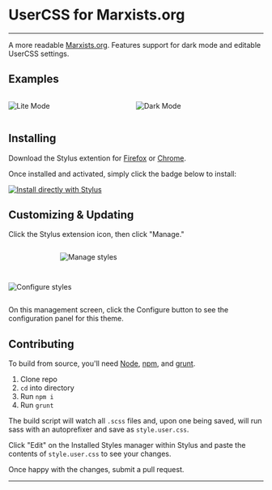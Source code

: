 # UserCSS for Marxists.org
-----
A more readable [Marxists.org](https://marxists.org). Features support for dark mode and editable UserCSS settings.

## Examples

<div style="display:flex;flex-direction:row;justify-content:space-between;flex-wrap:nowrap;">

<div style="width:50%";">

![Lite Mode](https://i.imgur.com/NnKM58M.png)

</div>

<div style="width:50%";">

![Dark Mode](https://i.imgur.com/Yy4Oape.png)

</div>

</div>

## Installing

Download the Stylus extention for [Firefox](https://addons.mozilla.org/en-US/firefox/addon/styl-us/) or [Chrome](https://chrome.google.com/webstore/detail/stylus/clngdbkpkpeebahjckkjfobafhncgmne?hl=en).

Once installed and activated, simply click the badge below to install:

[![Install directly with Stylus](https://img.shields.io/badge/Install%20directly%20with-Stylus-00adad.svg)](https://github.com/ArkansasWorker/marxists.org-UserCSS/raw/main/style.user.css)

## Customizing & Updating

Click the Stylus extension icon, then click "Manage."

<div style="width:300px;margin:1em auto;overflow:hidden;">

![Manage styles](https://i.imgur.com/BgKtGxW.png)

</div>

<div style="width:600px;margin:1em auto;overflow:hidden;">

![Configure styles](https://i.imgur.com/1sKq0WB.png)

</div>

On this management screen, click the Configure button to see the configuration panel for this theme.

## Contributing

To build from source, you'll need [Node](https://nodejs.org/en/), [npm](https://www.npmjs.com/), and [grunt](https://gruntjs.com/).

1. Clone repo
1. `cd` into directory
1. Run `npm i`
1. Run `grunt`

The build script will watch all `.scss` files and, upon one being saved, will run sass with an autoprefixer and save as `style.user.css`.

Click "Edit" on the Installed Styles manager within Stylus and paste the contents of `style.user.css` to see your changes.

Once happy with the changes, submit a pull request.

-----

